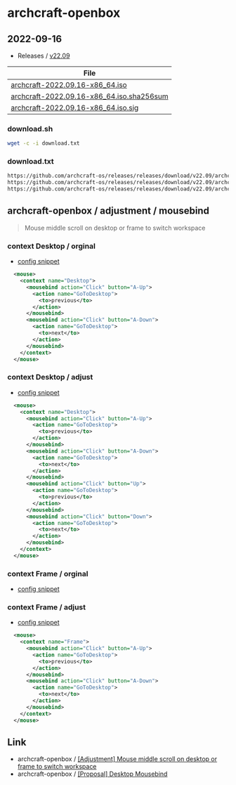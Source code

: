 
# archcraft-openbox

## 2022-09-16

* Releases / [v22.09](https://github.com/archcraft-os/releases/releases/tag/v22.09)

| File |
| --- |
| [archcraft-2022.09.16-x86_64.iso](https://github.com/archcraft-os/releases/releases/download/v22.09/archcraft-2022.09.16-x86_64.iso) |
| [archcraft-2022.09.16-x86_64.iso.sha256sum](https://github.com/archcraft-os/releases/releases/download/v22.09/archcraft-2022.09.16-x86_64.iso.sha256sum) |
| [archcraft-2022.09.16-x86_64.iso.sig](https://github.com/archcraft-os/releases/releases/download/v22.09/archcraft-2022.09.16-x86_64.iso.sig) |


### download.sh

``` sh
wget -c -i download.txt
```

### download.txt

``` txt
https://github.com/archcraft-os/releases/releases/download/v22.09/archcraft-2022.09.16-x86_64.iso
https://github.com/archcraft-os/releases/releases/download/v22.09/archcraft-2022.09.16-x86_64.iso.sha256sum
https://github.com/archcraft-os/releases/releases/download/v22.09/archcraft-2022.09.16-x86_64.iso.sig
```




## archcraft-openbox / adjustment / mousebind

> Mouse middle scroll on desktop or frame to switch workspace

### context Desktop / orginal

* [config snippet](asset/orginal/rc.xml#L995-L1009)

``` xml
  <mouse>
    <context name="Desktop">
      <mousebind action="Click" button="A-Up">
        <action name="GoToDesktop">
          <to>previous</to>
        </action>
      </mousebind>
      <mousebind action="Click" button="A-Down">
        <action name="GoToDesktop">
          <to>next</to>
        </action>
      </mousebind>
    </context>
  </mouse>
```

### context Desktop / adjust

* [config snippet](rc.xml#L1009-L1028)

``` xml
  <mouse>
    <context name="Desktop">
      <mousebind action="Click" button="A-Up">
        <action name="GoToDesktop">
          <to>previous</to>
        </action>
      </mousebind>
      <mousebind action="Click" button="A-Down">
        <action name="GoToDesktop">
          <to>next</to>
        </action>
      </mousebind>
      <mousebind action="Click" button="Up">
        <action name="GoToDesktop">
          <to>previous</to>
        </action>
      </mousebind>
      <mousebind action="Click" button="Down">
        <action name="GoToDesktop">
          <to>next</to>
        </action>
      </mousebind>
    </context>
  </mouse>
```



### context Frame / orginal

* [config snippet](asset/orginal/rc.xml#L775-L791)


### context Frame / adjust

* [config snippet](rc.xml#L791-L800)

``` xml
  <mouse>
    <context name="Frame">
      <mousebind action="Click" button="A-Up">
        <action name="GoToDesktop">
          <to>previous</to>
        </action>
      </mousebind>
      <mousebind action="Click" button="A-Down">
        <action name="GoToDesktop">
          <to>next</to>
        </action>
      </mousebind>
    </context>
  </mouse>
```


## Link

* archcraft-openbox / [[Adjustment] Mouse middle scroll on desktop or frame to switch workspace](https://github.com/archcraft-os/archcraft-openbox/issues/11)
* archcraft-openbox / [[Proposal] Desktop Mousebind](https://github.com/archcraft-os/archcraft-openbox/issues/1)
